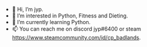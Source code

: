 - 👋 Hi, I’m jyp.
- 👀 I’m interested in Python, Fitness and Dieting.
- 🌱 I’m currently learning Python.
- 📫 You can reach me on discord jyp#6400 or steam https://www.steamcommunity.com/id/cp_badlands.

<!---
Puregold4200/Puregold4200 is a ✨ special ✨ repository because its `README.md` (this file) appears on your GitHub profile.
You can click the Preview link to take a look at your changes.
--->
